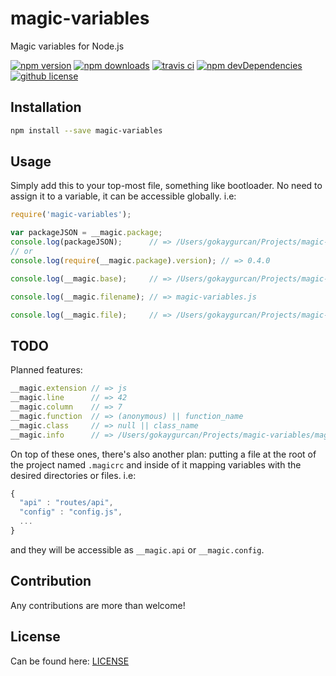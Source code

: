 # magic-variables

Magic variables for Node.js

[![npm version][npm-image]][npm-url]
[![npm downloads][downloads-image]][downloads-url]
[![travis ci][travis-image]][travis-url]
[![npm devDependencies][dev-image]][dev-url]
[![github license][license-image]][license-url]

## Installation

```bash
npm install --save magic-variables
```

## Usage

Simply add this to your top-most file, something like bootloader. No need to assign it to a variable, it can be accessible globally. i.e:

```javascript
require('magic-variables');

var packageJSON = __magic.package;
console.log(packageJSON);      // => /Users/gokaygurcan/Projects/magic-variables/package.json
// or
console.log(require(__magic.package).version); // => 0.4.0

console.log(__magic.base);     // => /Users/gokaygurcan/Projects/magic-variables/

console.log(__magic.filename); // => magic-variables.js

console.log(__magic.file);     // => /Users/gokaygurcan/Projects/magic-variables/magic-variables.js
```

## TODO

Planned features: 
```javascript
__magic.extension // => js 
__magic.line      // => 42
__magic.column    // => 7
__magic.function  // => (anonymous) || function_name
__magic.class     // => null || class_name
__magic.info      // => /Users/gokaygurcan/Projects/magic-variables/magic-variables.js:42:7
```

On top of these ones, there's also another plan: putting a file at the root of the project named `.magicrc` and inside of it mapping variables with the desired directories or files. i.e: 

```javascript
{
  "api" : "routes/api",
  "config" : "config.js",
  ...
}
```

and they will be accessible as `__magic.api` or `__magic.config`. 

## Contribution

Any contributions are more than welcome!

## License
Can be found here: [LICENSE](LICENSE)

[npm-image]: https://img.shields.io/npm/v/magic-variables.svg?style=flat-square
[npm-url]: https://www.npmjs.com/package/magic-variables
[downloads-image]: https://img.shields.io/npm/dm/magic-variables.svg?style=flat-square
[downloads-url]: https://www.npmjs.com/package/magic-variables
[travis-image]: https://img.shields.io/travis/gokaygurcan/magic-variables.svg?style=flat-square
[travis-url]: https://travis-ci.org/gokaygurcan/magic-variables
[dev-image]: https://img.shields.io/david/dev/gokaygurcan/magic-variables.svg?style=flat-square
[dev-url]: https://github.com/gokaygurcan/magic-variables
[license-image]: https://img.shields.io/github/license/gokaygurcan/tisikkirlir.js.svg?style=flat-square
[license-url]: https://raw.githubusercontent.com/gokaygurcan/magic-variables/master/LICENSE
